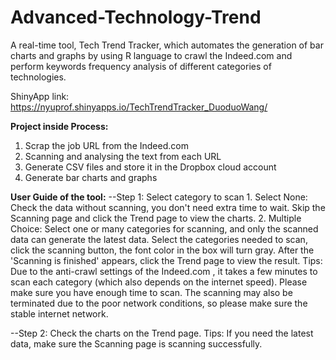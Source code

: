 # Advanced-Technology-Trend
A real-time tool, Tech Trend Tracker, which automates the generation of bar charts and graphs by using R language to crawl the Indeed.com and perform keywords frequency analysis of different categories of technologies.

ShinyApp link: https://nyuprof.shinyapps.io/TechTrendTracker_DuoduoWang/

**Project inside Process:**
1. Scrap the job URL from the Indeed.com
2. Scanning and analysing the text from each URL
3. Generate CSV files and store it in the Dropbox cloud account
4. Generate bar charts and graphs

**User Guide of the tool:**
--Step 1: Select category to scan
    1. Select None: Check the data without scanning, you don't need extra time to wait. Skip the Scanning page and click the Trend page to view the charts.
    2. Multiple Choice: Select one or many categories for scanning, and only the scanned data can generate the latest data. Select the categories needed to scan, click the scanning button, the font color in the box will turn gray. After the 'Scanning is finished' appears, click the Trend page to view the result.
    Tips: Due to the anti-crawl settings of the Indeed.com , it takes a few minutes to scan each category (which also depends on the internet speed).     Please make sure you have enough time to scan. The scanning may also be terminated due to the poor network conditions, so please make sure the stable internet network.

--Step 2: Check the charts on the Trend page.
    Tips: If you need the latest data, make sure the Scanning page is scanning successfully.
